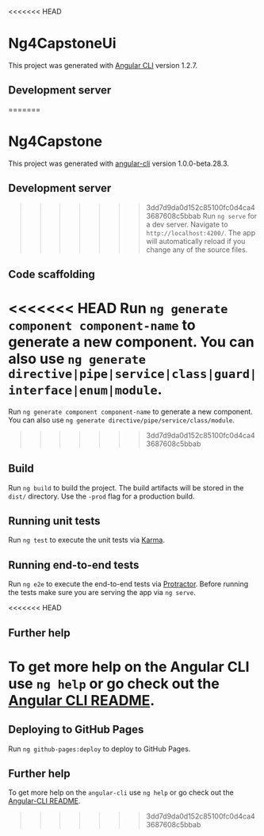 <<<<<<< HEAD
# Ng4CapstoneUi

This project was generated with [Angular CLI](https://github.com/angular/angular-cli) version 1.2.7.

## Development server

=======
# Ng4Capstone

This project was generated with [angular-cli](https://github.com/angular/angular-cli) version 1.0.0-beta.28.3.

## Development server
>>>>>>> 3dd7d9da0d152c85100fc0d4ca43687608c5bbab
Run `ng serve` for a dev server. Navigate to `http://localhost:4200/`. The app will automatically reload if you change any of the source files.

## Code scaffolding

<<<<<<< HEAD
Run `ng generate component component-name` to generate a new component. You can also use `ng generate directive|pipe|service|class|guard|interface|enum|module`.
=======
Run `ng generate component component-name` to generate a new component. You can also use `ng generate directive/pipe/service/class/module`.
>>>>>>> 3dd7d9da0d152c85100fc0d4ca43687608c5bbab

## Build

Run `ng build` to build the project. The build artifacts will be stored in the `dist/` directory. Use the `-prod` flag for a production build.

## Running unit tests

Run `ng test` to execute the unit tests via [Karma](https://karma-runner.github.io).

## Running end-to-end tests

Run `ng e2e` to execute the end-to-end tests via [Protractor](http://www.protractortest.org/).
Before running the tests make sure you are serving the app via `ng serve`.

<<<<<<< HEAD
## Further help

To get more help on the Angular CLI use `ng help` or go check out the [Angular CLI README](https://github.com/angular/angular-cli/blob/master/README.md).
=======
## Deploying to GitHub Pages

Run `ng github-pages:deploy` to deploy to GitHub Pages.

## Further help

To get more help on the `angular-cli` use `ng help` or go check out the [Angular-CLI README](https://github.com/angular/angular-cli/blob/master/README.md).
>>>>>>> 3dd7d9da0d152c85100fc0d4ca43687608c5bbab
